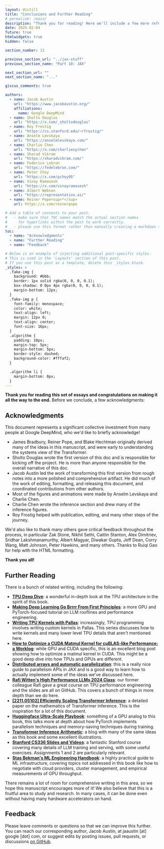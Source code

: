 ```yaml
---
layout: distill
title: "Conclusions and Further Reading"
# permalink: /main/
description: "Thank you for reading! Here we'll include a few more references for further study."
date: 2025-02-04
future: true
htmlwidgets: true
hidden: false

section_number: 11

previous_section_url: "../jax-stuff"
previous_section_name: "Part 10: JAX"

next_section_url: ""
next_section_name: "..."

giscus_comments: true

authors:
  - name: Jacob Austin
    url: "https://www.jacobaustin.org/"
    affiliations:
      name: Google DeepMind
  - name: Sholto Douglas
    url: "https://x.com/_sholtodouglas"
  - name: Roy Frostig
    url: "https://cs.stanford.edu/~rfrostig/"
  - name: Anselm Levskaya
    url: "https://anselmlevskaya.com/"
  - name: Charlie Chen
    url: "https://x.com/charliexychen"
  - name: Sharad Vikram
    url: "https://sharadvikram.com/"
  - name: Federico Lebron
    url: "https://fedelebron.com/"
  - name: Peter Choy
    url: "https://x.com/pchoy95"
  - name: Vinay Ramasesh
    url: "https://x.com/vinayramasesh"
  - name: Albert Webson
    url: "https://representation.ai/"
  - name: Reiner Pope<sup>*</sup>
    url: https://x.com/reinerpope

# Add a table of contents to your post.
#   - make sure that TOC names match the actual section names
#     for hyperlinks within the post to work correctly.
#   - please use this format rather than manually creating a markdown table of contents.
toc:
  - name: "Acknowledgments"
  - name: "Further Reading"
  - name: "Feedback"

# Below is an example of injecting additional post-specific styles.
# This is used in the 'Layouts' section of this post.
# If you use this post as a template, delete this _styles block.
_styles: >
  .fake-img {
    background: #bbb;
    border: 1px solid rgba(0, 0, 0, 0.1);
    box-shadow: 0 0px 4px rgba(0, 0, 0, 0.1);
    margin-bottom: 12px;
  }
  .fake-img p {
    font-family: monospace;
    color: white;
    text-align: left;
    margin: 12px 0;
    text-align: center;
    font-size: 16px;
  }
  .algorithm {
    padding: 10px;
    margin-top: 5px;
    margin-bottom: 5px;
    border-style: dashed;
    background-color: #fffaf2;
  }

  .algorithm li {
    margin-bottom: 0px;
  }
---
```


**Thank you for reading this set of essays and congratulations on making it all the way to the end.** Before we conclude, a few acknowledgments:

## Acknowledgments

This document represents a significant collective investment from many people at Google DeepMind, who we'd like to briefly acknowledge!

* James Bradbury, Reiner Pope, and Blake Hechtman originally derived many of the ideas in this manuscript, and were early to understanding the systems view of the Transformer.
* Sholto Douglas wrote the first version of this doc and is responsible for kicking off the project. He is more than anyone responsible for the overall narrative of this doc.
* Jacob Austin led the work of transforming this first version from rough notes into a more polished and comprehensive artifact. He did much of the work of editing, formatting, and releasing this document, and coordinated contributions from other authors.
* Most of the figures and animations were made by Anselm Levskaya and Charlie Chen.
* Charlie Chen wrote the inference section and drew many of the inference figures.
* Roy Frostig helped with publication, editing, and many other steps of the journey.

We'd also like to thank many others gave critical feedback throughout the process, in particular Zak Stone, Nikhil Sethi, Caitlin Stanton, Alex Dimitriev, Sridhar Lakshmanamurthy, Albert Magyar, Diwakar Gupta, Jeff Dean, Corry Wang, Matt Johnson, Peter Hawkins, and many others. Thanks to Ruiqi Gao for help with the HTML formatting.

**Thank you all!**

## Further Reading

There is a bunch of related writing, including the following:

* [**TPU Deep Dive**](https://henryhmko.github.io/posts/tpu/tpu.html): a wonderful in-depth look at the TPU architecture in the spirit of this book.
* [**Making Deep Learning Go Brrrr From First Principles**](https://horace.io/brrr_intro.html): a more GPU and PyTorch-focused tutorial on LLM rooflines and performance engineering.
* [**Writing TPU Kernels with Pallas**](https://jax.readthedocs.io/en/latest/pallas/tpu/details.html): increasingly, TPU programming involves writing custom kernels in Pallas. This series discusses how to write kernels and many lower level TPU details that aren't mentioned here.
* [**How to Optimize a CUDA Matmul Kernel for cuBLAS-like Performance: a Worklog**](https://siboehm.com/articles/22/CUDA-MMM): while GPU and CUDA specific, this is an excellent blog post showing how to optimize a matmul kernel in CUDA. This might be a good deep dive into how TPUs and GPUs are different.
* [**Distributed arrays and automatic parallelization**](https://jax.readthedocs.io/en/latest/notebooks/Distributed_arrays_and_automatic_parallelization.html): this is a really nice guide to parallelism APIs in JAX and is a good way to learn how to actually implement some of the ideas we've discussed here.
* [**Rafi Witten's High Performance LLMs 2024 Class**](https://github.com/rwitten/HighPerfLLMs2024): our former colleague Rafi gave a great course on TPU performance engineering and the slides are all on GitHub. This covers a bunch of things in more depth than we do here.
* [**\[2211.05102\] Efficiently Scaling Transformer Inference**](https://arxiv.org/abs/2211.05102): a detailed paper on the mathematics of Transformer inference. This is the inspiration for a lot of this document.
* [**Huggingface Ultra-Scale Playbook**](https://huggingface.co/spaces/nanotron/ultrascale-playbook): something of a GPU analog to this book, this talks more at depth about how PyTorch implements parallelism techniques and memory-saving techniques during training.
* [**Transformer Inference Arithmetic**](https://kipp.ly/transformer-inference-arithmetic/): a blog with many of the same ideas as this book and some excellent illustrations.
* [**Stanford CS336 Slides and Videos**](https://stanford-cs336.github.io/spring2025/index.html#coursework): a fantastic Stanford course covering many details of LLM training and serving, with some useful exercises. Assignments 1 and 2 are particularly relevant.
* [**Stas Bekman's ML Engineering Handbook**](https://github.com/stas00/ml-engineering): a highly practical guide to ML infrastructure, covering topics not addressed in this book like how to negotiate with cloud providers, cluster management, and empirical measurements of GPU throughput.
  
There remains a lot of room for comprehensive writing in this area, so
we hope this manuscript encourages more of it! We also believe that
this is a fruitful area to study and research. In many cases, it can
be done even without having many hardware accelerators on hand.

## Feedback

Please leave comments or questions so that we can improve this
further. You can reach our corresponding author, Jacob Austin, at
jaaustin [at] google [dot] com, or suggest edits by posting issues,
pull requests, or discussions [on GitHub](https://github.com/jax-ml/scaling-book).

